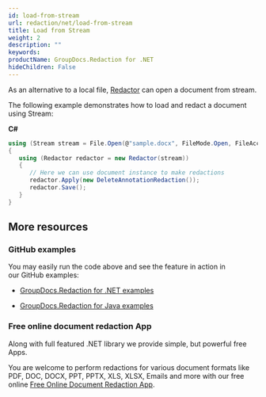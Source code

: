 ```yaml
---
id: load-from-stream
url: redaction/net/load-from-stream
title: Load from Stream
weight: 2
description: ""
keywords: 
productName: GroupDocs.Redaction for .NET
hideChildren: False
---
```

As an alternative to a local file, [Redac](https://apireference.groupdocs.com/net/redaction/groupdocs.redaction/redactor)[t](https://apireference.groupdocs.com/net/redaction/groupdocs.redaction/redactor)[or](https://apireference.groupdocs.com/net/redaction/groupdocs.redaction/redactor) can open a document from stream.

The following example demonstrates how to load and redact a document using Stream:

**C#**

```csharp
using (Stream stream = File.Open(@"sample.docx", FileMode.Open, FileAccess.ReadWrite))
{
   using (Redactor redactor = new Redactor(stream))
   {
      // Here we can use document instance to make redactions
      redactor.Apply(new DeleteAnnotationRedaction());
      redactor.Save();
   }
}
```

## More resources

### GitHub examples

You may easily run the code above and see the feature in action in our GitHub examples:

*   [GroupDocs.Redaction for .NET examples](https://github.com/groupdocs-redaction/GroupDocs.Redaction-for-.NET)
    
*   [GroupDocs.Redaction for Java examples](https://github.com/groupdocs-redaction/GroupDocs.Redaction-for-Java)
    

### Free online document redaction App

Along with full featured .NET library we provide simple, but powerful free Apps.

You are welcome to perform redactions for various document formats like PDF, DOC, DOCX, PPT, PPTX, XLS, XLSX, Emails and more with our free online [Free Online Document Redaction App](https://products.groupdocs.app/redaction).
